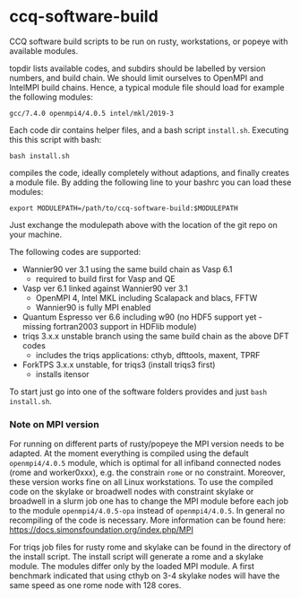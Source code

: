 # ccq-software-build

CCQ software build scripts to be run on rusty, workstations, or popeye with available modules.

topdir lists available codes, and subdirs should be labelled by version numbers, and build chain. We should limit ourselves to OpenMPI and IntelMPI build chains. Hence, a typical module file should load for example the following modules:

```
gcc/7.4.0 openmpi4/4.0.5 intel/mkl/2019-3
```

Each code dir contains helper files, and a bash script `install.sh`. Executing this this script with bash:
```
bash install.sh
```
compiles the code, ideally completely without adaptions,  and finally creates a module file. By adding the following line to your bashrc you can load these modules:
```
export MODULEPATH=/path/to/ccq-software-build:$MODULEPATH
```
Just exchange the modulepath above with the location of the git repo on your machine. 

The following codes are supported:
* Wannier90 ver 3.1 using the same build chain as Vasp 6.1
    * required to build first for Vasp and QE
* Vasp ver 6.1 linked against Wannier90 ver 3.1
    * OpenMPI 4, Intel MKL including Scalapack and blacs, FFTW
    * Wannier90 is fully MPI enabled
* Quantum Espresso ver 6.6 including w90 (no HDF5 support yet - missing fortran2003 support in HDFlib module)
* triqs 3.x.x unstable branch using the same build chain as the above DFT codes
    * includes the triqs applications: cthyb, dfttools, maxent, TPRF
* ForkTPS 3.x.x unstable, for triqs3 (install triqs3 first)
    * installs itensor

To start just go into one of the software folders provides and just `bash install.sh`.

### Note on MPI version

For running on different parts of rusty/popeye the MPI version needs to be adapted. At the moment everything is compiled using the default `openmpi4/4.0.5` module, which is optimal for all infiband connected nodes (rome and worker0xxx), e.g. the constrain `rome` or no constraint. Moreover, these version works fine on all Linux workstations. To use the compiled code on the skylake or broadwell nodes with constraint skylake or broadwell in a slurm job one has to change the MPI module before each job to the module `openmpi4/4.0.5-opa` instead of `openmpi4/4.0.5`. In general no recompiling of the code is necessary. More information can be found here: https://docs.simonsfoundation.org/index.php/MPI

For triqs job files for rusty rome and skylake can be found in the directory of the install script. The install script will generate a rome and a skylake module. The modules differ only by the loaded MPI module. A first benchmark indicated that using cthyb on 3-4 skylake nodes will have the same speed as one rome node with 128 cores. 
